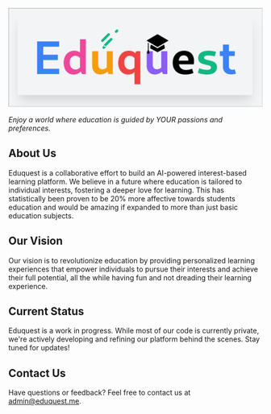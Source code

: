 ![Eduquest Logo](splash.png)

*Enjoy a world where education is guided by YOUR passions and preferences.*

## About Us

Eduquest is a collaborative effort to build an AI-powered interest-based learning platform. We believe in a future where education is tailored to individual interests, fostering a deeper love for learning. This has statistically been proven to be 20% more affective towards students education and would be amazing if expanded to more than just basic education subjects.

## Our Vision

Our vision is to revolutionize education by providing personalized learning experiences that empower individuals to pursue their interests and achieve their full potential, all the while having fun and not dreading their learning experience.

## Current Status

Eduquest is a work in progress. While most of our code is currently private, we're actively developing and refining our platform behind the scenes. Stay tuned for updates!

<!-- (Not yet)
## Get Involved

Interested in contributing to our mission? Reach out to us via [email/website/etc.] to learn how you can join the Eduquest team.
-->

## Contact Us

Have questions or feedback? Feel free to contact us at [admin@eduquest.me](mailto:admin@eduquest.me).

<!--

**things to add latr from github**

🙋‍♀️ A short introduction - what is your organization all about?
🌈 Contribution guidelines - how can the community get involved?
👩‍💻 Useful resources - where can the community find your docs? Is there anything else the community should know?
🍿 Fun facts - what does your team eat for breakfast?
🧙 Remember, you can do mighty things with the power of [Markdown](https://docs.github.com/github/writing-on-github/getting-started-with-writing-and-formatting-on-github/basic-writing-and-formatting-syntax)
-->
